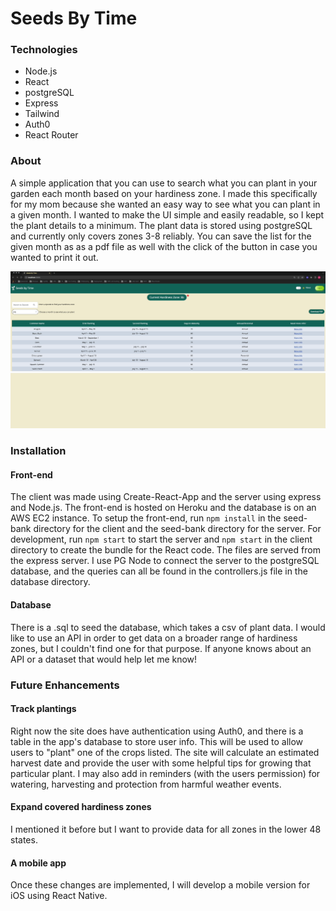 # Seeds By Time

### Technologies
- Node.js
- React
- postgreSQL
- Express
- Tailwind
- Auth0
- React Router 

### About
A simple application that you can use to search what you can plant in your garden each month based on your hardiness zone.
I made this specifically for my mom because she wanted an easy way to see what you can plant in a given month.
I wanted to make the UI simple and easily readable, so I kept the plant details to a minimum.
The plant data is stored using postgreSQL and currently only covers zones 3-8 reliably. You can save the list for the given month as as a pdf file
as well with the click of the button in case you wanted to print it out.

![Alt Text](https://github.com/mphilip9/seed-bank/blob/main/Nov-28-2022%2014-38-29.gif)

### Installation
#### Front-end
The client was made using Create-React-App and the server using express and Node.js. The front-end is hosted on Heroku and the database is on an AWS EC2 instance.
To setup the front-end, run `npm install` in the seed-bank directory for the client and the seed-bank directory for the server. For development, run
`npm start` to start the server and `npm start` in the client directory to create the bundle for the React code. The files are served from the express server. I use PG Node to connect the server to the postgreSQL database, and the queries can all be found in 
the controllers.js file in the database directory.
#### Database
There is a .sql to seed the database, which takes a csv of plant data. I would like to use an API in order to get data on a broader range of hardiness zones, but
I couldn't find one for that purpose. If anyone knows about an API or a dataset that would help let me know!

### Future Enhancements
#### Track plantings
Right now the site does have authentication using Auth0, and there is a table in the app's database to store user info. This will be used to allow users
to "plant" one of the crops listed. The site will calculate an estimated harvest date and provide the user with some helpful tips for growing that particular plant. I may also add in reminders (with the users permission) for watering, harvesting and protection from harmful weather events. 
#### Expand covered hardiness zones
I mentioned it before but I want to provide data for all zones in the lower 48 states.
#### A mobile app
Once these changes are implemented, I will develop a mobile version for iOS using React Native. 

